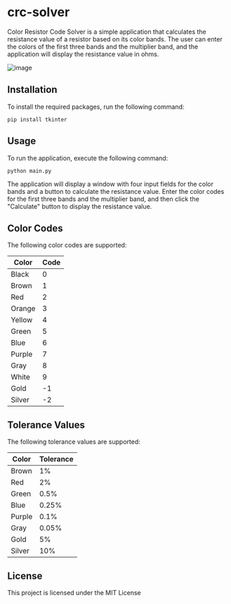 # crc-solver

Color Resistor Code Solver is a simple application that calculates the resistance value of a resistor based on its color bands. The user can enter the colors of the first three bands and the multiplier band, and the application will display the resistance value in ohms.

![image](https://user-images.githubusercontent.com/62465404/222076095-583b6bde-6231-4150-9c35-2e8b09237c92.png)

## Installation

To install the required packages, run the following command:
```
pip install tkinter
```
## Usage

To run the application, execute the following command:
```
python main.py
```

The application will display a window with four input fields for the color bands and a button to calculate the resistance value. Enter the color codes for the first three bands and the multiplier band, and then click the "Calculate" button to display the resistance value.

## Color Codes

The following color codes are supported:

Color | Code
------|-----
Black | 0
Brown | 1
Red | 2
Orange | 3
Yellow | 4
Green | 5
Blue | 6
Purple | 7
Gray | 8
White | 9
Gold | -1
Silver | -2

## Tolerance Values

The following tolerance values are supported:

Color | Tolerance
------|----------
Brown | 1%
Red | 2%
Green | 0.5%
Blue | 0.25%
Purple | 0.1%
Gray | 0.05%
Gold | 5%
Silver | 10%

## License

This project is licensed under the MIT License
